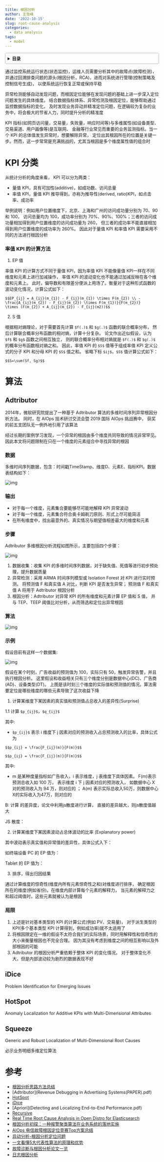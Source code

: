 ```yaml
---
title: 根因分析
author: 王哲峰
date: '2022-10-15'
slug: root-cause-analysis
categories:
  - data analysis
tags:
  - model
---
```


<style>
details {
    border: 1px solid #aaa;
    border-radius: 4px;
    padding: .5em .5em 0;
}
summary {
    font-weight: bold;
    margin: -.5em -.5em 0;
    padding: .5em;
}
details[open] {
    padding: .5em;
}
details[open] summary {
    border-bottom: 1px solid #aaa;
    margin-bottom: .5em;
}
img {
    pointer-events: none;
}
</style>

<details><summary>目录</summary><p>

- [KPI 分类](#kpi-分类)
    - [率值 KPI 的计算方法](#率值-kpi-的计算方法)
- [算法](#算法)
  - [Adtributor](#adtributor)
    - [数据](#数据)
    - [输出](#输出)
    - [步骤](#步骤)
    - [算法](#算法-1)
    - [示例](#示例)
    - [局限](#局限)
  - [iDice](#idice)
  - [HotSpot](#hotspot)
  - [Squeeze](#squeeze)
- [参考](#参考)
</p></details><p></p>

通过监控系统运行状态(状态监控)，运维人员需要分析其中的故障点(故障检测)，
并通过回溯排查问题的源头(根因分析，RCA)，进而对系统进行管理(控制策略及控制信号生成)，
以使系统运行恢复正常或保持平稳

异常检测能够自动发现问题，而根因定位能够在发现问题的基础上进一步深入定位问题发生的具体维度。
结合数据指标体系、异常检测及根因定位，能够帮助通过监控数据指标的变化，
及时发现业务异动并精准定位问题，在逻辑较为复杂的业务中，将会极大的节省人力，同时提升分析的精准度

KPI 指标(如网页访问量，交易量，失败量，响应时间等)与多维属性(如设备类型、交易渠道、用户画像等)是互联网、
金融等行业常见而重要的业务监测指标。当一个 KPI 的总体值发生异常时，想要解除异常，
定位出其根因所在的位置是关键一步。然而，这一步常常是充满挑战的，尤其当根因是多个维度属性值的组合时

# KPI 分类

从统计分析的角度来看， KPI 可以分为两类：

* 量值 KPI，具有可加性(additive)，如成功数、访问总量
* 率值 KPI，量值 KPI 推导得到，亦称为推导性(derived, ratio)KPI，如点击率、成功率

举例说明：例如用户位置维度下，北京、上海和广州的访问成功量分别为 70、90 和 100，
访问总量均为 100，成功率分别为 70%、90%、100%；三者的访问成功量相加得到用户位置维度的访问成功量为 260，
但三者的成功率不能直接相加得到用户位置维度的成功率为 260%。
因此对于量值 KPI 和率值 KPI 需要采用不同的方法进行根因分析

### 率值 KPI 的计算方法

1. EP 值

率值 KPI 的计算方式不同于量值 KPI，因为率值 KPI 不能像量值 KPI一样在不同维度和元素上进行加减操作，
率值 KPI 的波动变化也不能通过加减反映在各个维度和元素上。
此时，偏导数和有限差分便派上用场了。衡量对于这种形式函数的波动变化情况，计算公式如下：

`$$EP_{ij} = A_{ij}(m_{1}) - F_{ij}(m_{1}) \times F(m_{2}) \\ - \frac{A_{ij}(m_{2}) - F_{ij}(m_{2}) \times F(m_{1})}{F(m_{2})}   \times (F(m_{2}) + A_{ij}(m_{2}) - F_{ij}(m2))$$`


2. S 值

根据相对熵理论，对于需要首先计算 `$f(.)$` 和 `$g(.)$` 函数的联合概率分布，
然后计算联合概率分布函数的相对熵，计算十分复杂。
论文作出近似假设，认为 `$f$` 和 `$g$` 函数之间相互独立，
则的联合概率分布相对熵就是 `$f(.)$` 和 `$g(.)$` 的概率分布函数相对熵之和。
因此，率值 KPI 的 `$S$` 值等于组成率值 KPI 定义公式的分子 KPI 和分母 KPI 的 `$S$` 值之和。
省略下标 `$ij$`，`$S$` 值计算公式如下：

`$$S=\sum(Sf, Sg)$$`


# 算法

## Adtributor

2014年，微软研究院提出了一种基于 Adtributor 算法的多维时间序列异常根因分析方法。
同时，在 AIOps 技术研讨交流会暨 2019 国际 AIOps 挑战赛中，
获奖的前五支团队无一例外地引用了该算法

经过长期的案例学习发现，一个异常的根因由多个维度共同导致的情况非常罕见。
因此本文将问题限制在只在一个维度的元素组合中寻找异常的根因

### 数据

多维时间序列数据，包含：时间戳TimeStamp、维度D、元素E、指标KPI。数据表结构如下：

![img](images/adtributor_input.png)

### 输出

* 对于每一个维度，元素集合要能够尽可能地解释 KPI 异常波动
* 对于每一个维度，元素集合符合奥卡姆剃刀原则、形式上尽可能简洁
* 在所有维度中，找出最意外的、真实情况与期望值相差最大的维度和元素

### 步骤

Adtributor 多维根因分析流程如图所示，主要包括四个步骤：

![img](images/adtributor_flow.png)

1. 数据收集：收集 KPI 的多维时间序列数据，对于缺失值、死值等进行初步预处理，提升数据质量
2. 异常检测：采用 ARMA 时间序列模型或 Isolation Forest 对 KPI 进行实时预测，
   将预测值 F 和真实值 A 对比，判断 KPI 是否发生异常；
   预测值 F 和真实值 A 将用于 Adtributor 根因分析
3. 根因分析：Adtributor 对异常 KPI 的所有维度和元素计算 EP 值和 S 值，
   并与 TEP、TEEP 阈值比对分析，从而筛选和定位出异常根因

### 算法

![img](images/adtributor_algorithm.png)

### 示例

假设目前有这样一个数据集:

![img](images/adtributor_example.png)

假设在某个时刻，广告收益的预测值为 100，实际只有 50，触发异常告警，并且执行根因分析。
这里假设和收益相关只有三个维度分别是数据中心(DC)、广告商(AD)、设备类型(DT)。
上图是该时刻三个维度的实际值和预测值的情况。算法需要定位是哪些维度的哪些元素导致了这次收益下降

1. 计算某维度下某因素的真实值和预测值占总收入的差异性(Surprise)

1.1 计算 `$p_{ij}$`，`$q_{ij}$`

其中: 

* `$p_{ij}$` 表示 i 维度下 j 因素对应的预测收入占总预测收入的比率，具体公式为

`$$p_{ij} = \frac{F_{ij}(m)}{F(m)}$$`

`$$p_{ij} = \frac{F_{ij}(m)}{F(m)}$$`



其中:
* m 是某种度量指标如广告收入，i 表示维度，j 表维度下具体因素。
F(m)表示预测总收入如 100 万， 表示维度 i 下 j 因素对应的预测收入，
如数据中心 X 对的预测收入为 94 万，则对应的  ； 
A(m) 表示实际总收入50万，则数据中心X的实际收入为47万，则对应的 

B: 计算 的差异度，论文中利用js散度进行计算， 直接的差异越大，则js散度值越大

JS 散度： 

2. 计算某维度下某因素波动占总体波动的比率 (Explanatory power)

其中波动表示真实值和异常值的差异性，具体公式入下：


如终端设备 PC 的 EP 值为：



Tablet 的 EP 值为：


3. 排序，得出归因结果

通过计算维度的惊奇性(维度内所有元素惊奇性之和)对维度进行排序，
确定根因所在的维度(例如省份)。在维度内部计算每个元素的解释力，
当元素的解释力之和超过阈值时，这些元素就被认为是根因



### 局限

1. 上述是针对基本类型的 KPI 的计算公式(例如 PV、交易量)，
   对于派生类型的 KPI(多个基本类型 KPI 计算得到，例如成功率)就不太适用了
2. 将根因限定在一维的假设不太符合我们的实际场景，同时用解释性和惊奇性的大小来衡量根因也不完全合理。
   因为其没有考虑到维度之间的相互影响以及外部根因的可能
3. Adtributor 的根因分析严重依赖于整体 KPI 的变化情况，
   对于整体变化不大，但是内部波动较为剧烈的数据表现不好

## iDice

Problem Identification for Emerging Issues

## HotSpot

Anomaly Localization for Additive KPIs with Multi-Dimensional Attributes

## Squeeze

Generic and Robust Localization of Multi-Dimensional Root Causes


必示业务明细多维定位算法


# 参考

* [根因分析思路方法总结](https://segmentfault.com/a/1190000041824375)
* [Adtributor](Revenue Debugging in Advertising Systems(PAPER).pdf)
* [HotSpot](Anomaly-Localization-for-Additive-KPIs-with-Multi-Dimensional-Attributes.pdf)
* [iDice](Problem-Identification-for-Emerging-Issues.pdf)
* [Apriori](Detecting and Localizing End-to-End Performance.pdf)
* [Recursive](Adtributor.pdf)
* [Real Time Root Cause Analysis in Open Distro for Elasticsearch]()
* [根因分析初探：一种报警聚类算法在业务系统的落地实施](https://tech.meituan.com/2019/02/28/root-clause-analysis.html)
* [AIOps 电信故障根因定位竞赛Top方案总结](https://mp.weixin.qq.com/s/lN1HHHn9QVpaZVr-iGqH9A)
* [异动分析-根因分析定位问题](https://zhuanlan.zhihu.com/p/345569713)
* [一文看懂5大代表性算法的原理和优势](https://blog.csdn.net/weixin_52705010/article/details/115404511)
* [故障诊断与根因分析论文一览](https://mp.weixin.qq.com/s?__biz=Mzg3NDUwNTM3MA==&mid=2247485139&idx=1&sn=8310a0a9dcd10bd0e0eb6d87deba8ece&chksm=cecef326f9b97a30205d102114c4e37da827931a1c27c1d3cfcba5bd29e9c1dd86fb78998ada&scene=21#wechat_redirect)
* [日志根因分析](https://github.com/testtctc/log)

